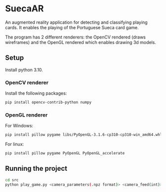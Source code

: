 # SuecaAR

An augmented reality application for detecting and classifying playing cards. It enables the playing of the Portuguese Sueca card game.

The program has 2 different renderers: the OpenCV rendered (draws wireframes) and the OpenGL rendered which enables drawing 3d models.

## Setup

Install python 3.10.

### OpenCV renderer

Install the following packages:

```sh
pip install opencv-contrib-python numpy
```

### OpenGL renderer

For Windows:

```sh
pip install pillow pygame libs/PyOpenGL-3.1.6-cp310-cp310-win_amd64.whl libs/PyOpenGL_accelerate-3.1.6-cp310-cp310-win_amd64.whl
```

For linux:

```sh
pip install pillow pygame PyOpenGL PyOpenGL_accelerate
```

## Running the project

```sh
cd src
python play_game.py <camera_parameters(.npz format)> <camera_feed(int)> <number of game rounds> <trump_suit(Spades/Hearts/Diamonds/Clubs)>
```
